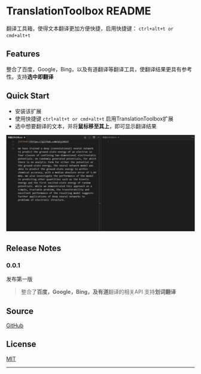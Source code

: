 # TranslationToolbox README

翻译工具箱，使得文本翻译更加方便快捷，启用快捷键： `ctrl+alt+t or cmd+alt+t`

## Features

整合了百度，Google，Bing，以及有道翻译等翻译工具，使翻译结果更具有参考性。支持**选中即翻译**

## Quick Start

* 安装该扩展
* 使用快捷键 `ctrl+alt+t or cmd+alt+t` 启用TranslationToolbox扩展
* 选中想要翻译的文本，并将**鼠标移至其上**，即可显示翻译结果

![](./images/Animation.gif)

## Release Notes

### 0.0.1

发布第一版

> 整合了**百度，Google，Bing，及有道**翻译的相关API
> 支持**划词翻译**

## Source

[GitHub](https://github.com/wly2014/TranslationToolbox)

                
## License

[MIT](https://raw.githubusercontent.com/DonJayamanne/pythonVSCode/master/LICENSE)

-----------------------------------------------------------------------------------------------------------